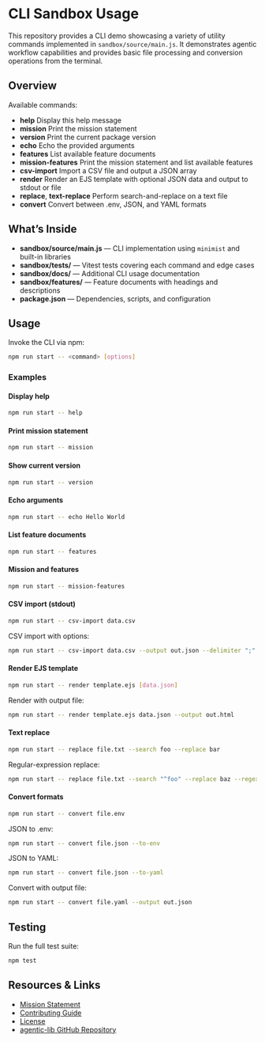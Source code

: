 # CLI Sandbox Usage

This repository provides a CLI demo showcasing a variety of utility commands implemented in `sandbox/source/main.js`. It demonstrates agentic workflow capabilities and provides basic file processing and conversion operations from the terminal.

## Overview

Available commands:

- **help**               Display this help message
- **mission**            Print the mission statement
- **version**            Print the current package version
- **echo**               Echo the provided arguments
- **features**           List available feature documents
- **mission-features**   Print the mission statement and list available features
- **csv-import**         Import a CSV file and output a JSON array
- **render**             Render an EJS template with optional JSON data and output to stdout or file
- **replace**, **text-replace**
                        Perform search-and-replace on a text file
- **convert**            Convert between .env, JSON, and YAML formats

## What’s Inside

- **sandbox/source/main.js**  — CLI implementation using `minimist` and built-in libraries
- **sandbox/tests/**          — Vitest tests covering each command and edge cases
- **sandbox/docs/**           — Additional CLI usage documentation
- **sandbox/features/**       — Feature documents with headings and descriptions
- **package.json**            — Dependencies, scripts, and configuration

## Usage

Invoke the CLI via npm:

```bash
npm run start -- <command> [options]
```

### Examples

#### Display help
```bash
npm run start -- help
```

#### Print mission statement
```bash
npm run start -- mission
```

#### Show current version
```bash
npm run start -- version
```

#### Echo arguments
```bash
npm run start -- echo Hello World
```

#### List feature documents
```bash
npm run start -- features
```

#### Mission and features
```bash
npm run start -- mission-features
```

#### CSV import (stdout)
```bash
npm run start -- csv-import data.csv
```

CSV import with options:
```bash
npm run start -- csv-import data.csv --output out.json --delimiter ";" --header false
```

#### Render EJS template
```bash
npm run start -- render template.ejs [data.json]
```

Render with output file:
```bash
npm run start -- render template.ejs data.json --output out.html
```

#### Text replace
```bash
npm run start -- replace file.txt --search foo --replace bar
```

Regular-expression replace:
```bash
npm run start -- replace file.txt --search "^foo" --replace baz --regex --flags "gi" --output out.txt
```

#### Convert formats
```bash
npm run start -- convert file.env
```

JSON to .env:
```bash
npm run start -- convert file.json --to-env
```

JSON to YAML:
```bash
npm run start -- convert file.json --to-yaml
```

Convert with output file:
```bash
npm run start -- convert file.yaml --output out.json
```

## Testing

Run the full test suite:

```bash
npm test
```

## Resources & Links

- [Mission Statement](../../MISSION.md)
- [Contributing Guide](../../CONTRIBUTING.md)
- [License](../../LICENSE.md)
- [agentic-lib GitHub Repository](https://github.com/xn-intenton-z2a/agentic-lib)
